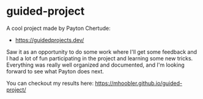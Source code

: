 # guided-project

A cool project made by Payton Chertude:
  - https://guidedprojects.dev/

Saw it as an opportunity to do some work where I'll get some feedback and I had a lot of fun participating in the project and learning some new tricks. Everything was really well organized and documented, and I'm looking forward to see what Payton does next.

You can checkout my results here: https://mhoobler.github.io/guided-project/
